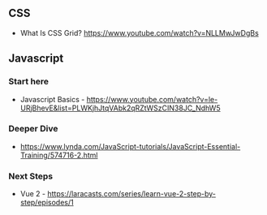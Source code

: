  ## CSS 
- What Is CSS Grid? https://www.youtube.com/watch?v=NLLMwJwDgBs


 

## Javascript 

### Start here 
- Javascript Basics - https://www.youtube.com/watch?v=le-URjBhevE&list=PLWKjhJtqVAbk2qRZtWSzCIN38JC_NdhW5

### Deeper Dive 
- https://www.lynda.com/JavaScript-tutorials/JavaScript-Essential-Training/574716-2.html

### Next Steps
- Vue 2 - https://laracasts.com/series/learn-vue-2-step-by-step/episodes/1
